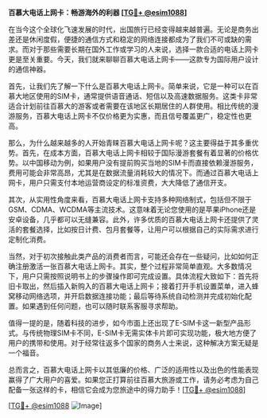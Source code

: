 **百慕大电话上网卡：畅游海外的利器 [[TG💪+ @esim1088](https://t.me/s/esim1088)]**

在当今这个全球化飞速发展的时代，出国旅行已经变得越来越普遍。无论是商务出差还是休闲度假，便捷的通信方式和稳定的网络连接都成为了我们不可或缺的需求。而对于那些需要长期在国外工作或学习的人来说，选择一款合适的电话上网卡更是至关重要。今天，我们就来聊聊百慕大电话上网卡——这款专为国际用户设计的通信神器。

首先，让我们先了解一下什么是百慕大电话上网卡。简单来说，它是一种可以在百慕大地区使用的SIM卡，通常提供语音通话、短信以及高速数据服务。这类卡非常适合计划前往百慕大的游客或者需要在该地区长期居住的人群使用。相比传统的漫游服务，百慕大电话上网卡不仅价格更为实惠，而且信号覆盖更广，稳定性也更高。

那么，为什么越来越多的人开始青睐百慕大电话上网卡呢？这主要得益于其多重优势。首先，在成本方面，百慕大电话上网卡相较于国际漫游套餐有着显著的价格优势。以中国移动为例，如果用户没有提前购买当地的SIM卡而直接依赖漫游服务，费用可能会非常高昂，尤其是在数据流量消耗较大的情况下。而通过百慕大电话上网卡，用户只需支付本地运营商设定的标准资费，大大降低了通信开支。

其次，从实用性角度来看，百慕大电话上网卡支持多种网络制式，包括但不限于GSM、CDMA、WCDMA等主流技术。这意味着无论您使用的是苹果iPhone还是安卓设备，几乎都可以无缝兼容。此外，许多优质的百慕大电话上网卡还提供了灵活的套餐选择，比如按日计费、包月套餐等，让用户可以根据自己的实际需求进行定制化消费。

当然，对于初次接触此类产品的消费者而言，可能还会存在一些疑问，比如如何正确注册激活一张百慕大电话上网卡。其实，整个过程非常简单直观。大多数情况下，用户只需按照说明书上的步骤操作即可完成设置。具体流程大致如下：首先将旧卡取出，然后插入新购入的百慕大电话上网卡；接着打开手机设置菜单，进入蜂窝移动网络选项，并开启数据连接功能；最后等待系统自动检测并完成初始化配置。如果遇到任何问题，也可以随时联系客服寻求帮助。

值得一提的是，随着科技的进步，如今市面上还出现了E-SIM卡这一新型产品形式。与传统物理SIM卡不同，E-SIM卡无需实体卡片即可实现功能，极大地方便了用户的携带和使用。对于经常往返多个国家的商务人士来说，这种解决方案无疑是一个福音。

总而言之，百慕大电话上网卡以其低廉的价格、广泛的适用性以及出色的性能表现赢得了广大用户的喜爱。如果您正打算前往百慕大旅游或工作，请务必考虑为自己配备一张这样的卡，相信它会成为您旅途中的得力助手！[[TG💪+ @esim1088](https://t.me/s/esim1088)]

[[TG💪+ @esim1088](https://t.me/s/esim1088) ![Image](https://i.postimg.cc/4NQfJmqS/Snipaste-2025-05-13-00-14-12.png)]
